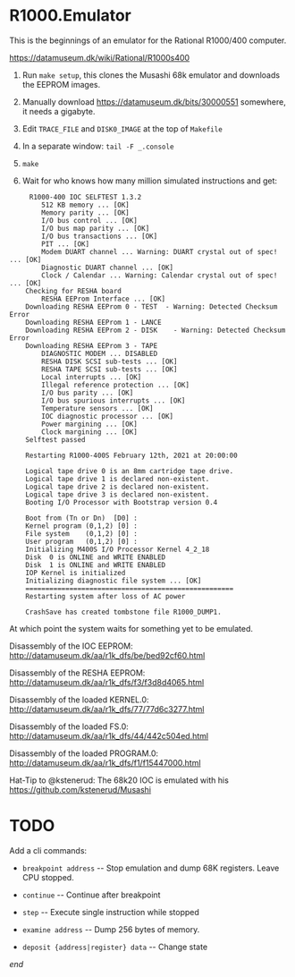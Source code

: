 # R1000.Emulator

This is the beginnings of an emulator for the Rational R1000/400 computer.

https://datamuseum.dk/wiki/Rational/R1000s400

1. Run `make setup`, this clones the Musashi 68k emulator and downloads the EEPROM images.

2. Manually download https://datamuseum.dk/bits/30000551 somewhere, it needs a gigabyte.

3. Edit `TRACE_FILE` and `DISK0_IMAGE` at the top of `Makefile`

4. In a separate window: `tail -F _.console`

5. `make`

6. Wait for who knows how many million simulated instructions and get:

```
     R1000-400 IOC SELFTEST 1.3.2
        512 KB memory ... [OK]
        Memory parity ... [OK]
        I/O bus control ... [OK]
        I/O bus map parity ... [OK]
        I/O bus transactions ... [OK]
        PIT ... [OK]
        Modem DUART channel ... Warning: DUART crystal out of spec! ... [OK]
        Diagnostic DUART channel ... [OK]
        Clock / Calendar ... Warning: Calendar crystal out of spec! ... [OK]
    Checking for RESHA board
        RESHA EEProm Interface ... [OK]
    Downloading RESHA EEProm 0 - TEST  - Warning: Detected Checksum Error
    Downloading RESHA EEProm 1 - LANCE
    Downloading RESHA EEProm 2 - DISK    - Warning: Detected Checksum Error
    Downloading RESHA EEProm 3 - TAPE
        DIAGNOSTIC MODEM ... DISABLED
        RESHA DISK SCSI sub-tests ... [OK]
        RESHA TAPE SCSI sub-tests ... [OK]
        Local interrupts ... [OK]
        Illegal reference protection ... [OK]
        I/O bus parity ... [OK]
        I/O bus spurious interrupts ... [OK]
        Temperature sensors ... [OK]
        IOC diagnostic processor ... [OK]
        Power margining ... [OK]
        Clock margining ... [OK]
    Selftest passed
 
    Restarting R1000-400S February 12th, 2021 at 20:00:00
 
    Logical tape drive 0 is an 8mm cartridge tape drive.
    Logical tape drive 1 is declared non-existent.
    Logical tape drive 2 is declared non-existent.
    Logical tape drive 3 is declared non-existent.
    Booting I/O Processor with Bootstrap version 0.4
 
    Boot from (Tn or Dn)  [D0] :
    Kernel program (0,1,2) [0] :
    File system    (0,1,2) [0] :
    User program   (0,1,2) [0] :
    Initializing M400S I/O Processor Kernel 4_2_18
    Disk  0 is ONLINE and WRITE ENABLED
    Disk  1 is ONLINE and WRITE ENABLED
    IOP Kernel is initialized
    Initializing diagnostic file system ... [OK]
    ====================================================
    Restarting system after loss of AC power
 
    CrashSave has created tombstone file R1000_DUMP1.

```

At which point the system waits for something yet to be emulated.

Disassembly of the IOC EEPROM: http://datamuseum.dk/aa/r1k_dfs/be/bed92cf60.html

Disassembly of the RESHA EEPROM: http://datamuseum.dk/aa/r1k_dfs/f3/f3d8d4065.html

Disassembly of the loaded KERNEL.0: http://datamuseum.dk/aa/r1k_dfs/77/77d6c3277.html

Disassembly of the loaded FS.0: http://datamuseum.dk/aa/r1k_dfs/44/442c504ed.html

Disassembly of the loaded PROGRAM.0: http://datamuseum.dk/aa/r1k_dfs/f1/f15447000.html

Hat-Tip to @kstenerud: The 68k20 IOC is emulated with his https://github.com/kstenerud/Musashi

# TODO

Add a cli commands:

* `breakpoint address` -- Stop emulation and dump 68K registers.  Leave CPU stopped.

* `continue` -- Continue after breakpoint

* `step` -- Execute single instruction while stopped

* `examine address` -- Dump 256 bytes of memory.

* `deposit {address|register} data` -- Change state	

*end*
